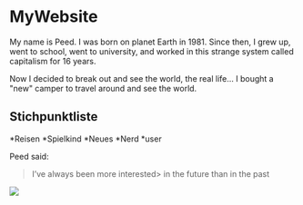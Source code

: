 # MyWebsite


My name is Peed. I was born on planet Earth in 1981.
Since then, I grew up, went to school, went to university,
and worked in this strange system called capitalism for 16 years.

Now I decided to break out and see the world, the real life…
I bought a "new" camper to travel around and see the world.

## Stichpunktliste

*Reisen
*Spielkind
 *Neues
 *Nerd
 *user

Peed said:
> I’ve always been more interested> in the future than in the past

<img src="https://bilder.t-online.de/b/61/23/98/68/id_61239868/610/tid_da/screenshot-der-anonymous-ransomware-.jpg"/>
